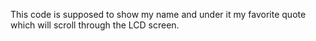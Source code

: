 This code is supposed to show my name and under it my favorite quote which will scroll through the LCD screen.
